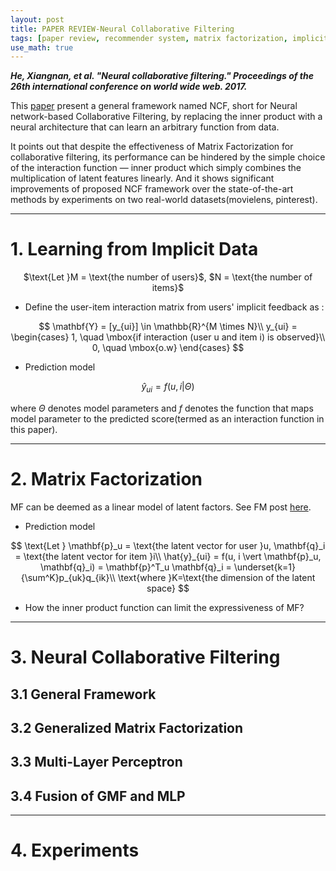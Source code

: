 ```yaml
---
layout: post
title: PAPER REVIEW-Neural Collaborative Filtering
tags: [paper review, recommender system, matrix factorization, implicit feedback, Deep Learning]
use_math: true
---
```


***He, Xiangnan, et al. "Neural collaborative filtering." Proceedings of the 26th international conference on world wide web. 2017.***



This [paper](https://dl.acm.org/doi/pdf/10.1145/3038912.3052569?casa_token=8SoRxfF0gD8AAAAA:bb8-vwZJGm7ChbPo2R-cevA5h39gnYZNXjOeX4_wcl2FOxSCicp83cv-qxzyaJDJeZGMWQLNpQlcJk0) present a general framework named NCF, short for Neural network-based Collaborative Filtering, by replacing the inner product with a neural architecture that can learn an arbitrary function from data.  

It points out that despite the effectiveness of Matrix Factorization for collaborative filtering, its performance can be hindered by the simple choice of the interaction function — inner product which simply combines the multiplication of latent features linearly.
And it shows significant improvements of proposed NCF framework over the state-of-the-art methods by experiments on two real-world datasets(movielens, pinterest).



---
# **1. Learning from Implicit Data**

<p align="center">
$\text{Let }M = \text{the number of users}$, $N = \text{the number of items}$
</p>


* Define the user-item interaction matrix from users' implicit feedback as :  

$$
\mathbf{Y} = [y_{ui}] \in \mathbb{R}^{M \times N}\\
y_{ui} = \begin{cases}
1, \quad \mbox{if interaction (user u and item i) is observed}\\
0, \quad \mbox{o.w}
\end{cases}
$$

* Prediction model

$$
\hat{y}_{ui} = f(u, i \vert \Theta)
$$

 where $\Theta$ denotes model parameters and $f$ denotes the function that maps model parameter to the predicted score(termed as an interaction function in this paper).


---
# **2. Matrix Factorization**
MF can be deemed as a linear model of latent factors. See FM post [here](https://ddoeunn.github.io/2020/11/01/PAPER-REVIEW-Factorization-Machines.html).  
* Prediction model

$$
\text{Let } \mathbf{p}_u = \text{the latent vector for user }u, \mathbf{q}_i = \text{the latent vector for item }i\\
\hat{y}_{ui} = f(u, i \vert \mathbf{p}_u, \mathbf{q}_i) = \mathbf{p}^T_u \mathbf{q}_i = \underset{k=1}{\sum^K}p_{uk}q_{ik}\\
\text{where }K=\text{the dimension of the latent space}
$$

* How the inner product function can limit the expressiveness of MF?  







---
# **3. Neural Collaborative Filtering**


## **3.1 General Framework**





## **3.2 Generalized Matrix Factorization**





## **3.3 Multi-Layer Perceptron**



## **3.4 Fusion of GMF and MLP**





---
# **4. Experiments**
